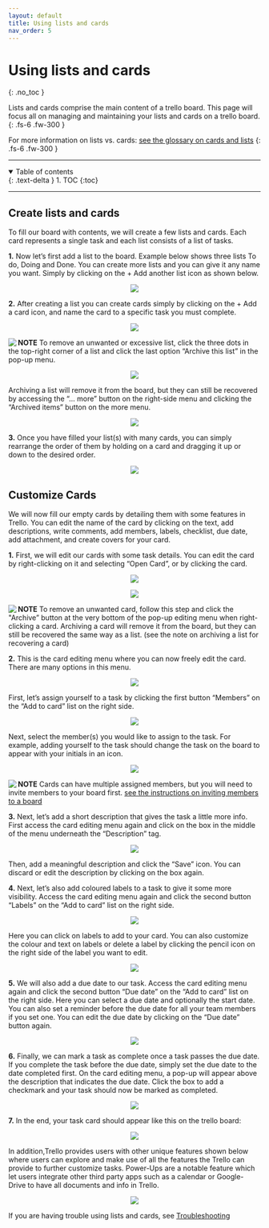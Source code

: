 ```yaml
---
layout: default
title: Using lists and cards
nav_order: 5
---
```


# Using lists and cards
{: .no_toc }

Lists and cards comprise the main content of a trello board. This page will focus all on managing and maintaining your lists and cards on a trello board.
{: .fs-6 .fw-300 }

For more information on lists vs. cards: [see the glossary on cards and lists](https://github.com/CheesyPudding/Jasper-Test-Docs/blob/gh-pages/docs/search/)
{: .fs-6 .fw-300 }

---

<details open markdown="block">
  <summary>
    Table of contents
  </summary>
  {: .text-delta }
1. TOC
{:toc}
</details>

---

## Create lists and cards
To fill our board with contents, we will create a few lists and cards. Each card represents a single task and each list consists of a list of tasks.


**1.** Now let’s first add a list to the board. Example below shows three lists To do, Doing and Done. You can create more lists and you can give it any name you want. Simply by clicking on the + Add another list icon as shown below.

<p align="center">
  <img src="https://github.com/CheesyPudding/Jasper-Test-Docs/blob/gh-pages/assets/images/create-lists-and-cards-step-1.png?raw=true">
</p>

**2.** After creating a list you can create cards simply by clicking on the + Add a card icon, and name the card to a specific task you must complete.

<p align="center">
  <img src="https://github.com/CheesyPudding/Jasper-Test-Docs/blob/gh-pages/assets/images/create-lists-and-cards-step-2.png?raw=true">
</p>

<img align="left" src="https://github.com/CheesyPudding/Jasper-Test-Docs/blob/gh-pages/assets/images/alert.png?raw=true">**NOTE** To remove an unwanted or excessive list, click the three dots in the top-right corner of a list and click the last option “Archive this list” in the pop-up menu.

<p align="center">
  <img src="https://github.com/CheesyPudding/Jasper-Test-Docs/blob/gh-pages/assets/images/create-lists-and-cards-step-2-NOTE.png?raw=true">
</p>

Archiving a list will remove it from the board, but they can still be recovered by accessing the “... more” button on the right-side menu and clicking the “Archived items” button on the more menu. 

<p align="center">
  <img src="https://github.com/CheesyPudding/Jasper-Test-Docs/blob/gh-pages/assets/images/create-lists-and-cards-step-2-NOTE-2.png?raw=true">
</p>

**3.** Once you have filled your list(s) with many cards, you can simply rearrange the order of them by holding on a card and dragging it up or down to the desired order.

<p align="center">
  <img src="https://github.com/CheesyPudding/Jasper-Test-Docs/blob/gh-pages/assets/images/create-lists-and-cards-step-3.png?raw=true">
</p>

## Customize Cards
We will now fill our empty cards by detailing them with some features in Trello. You can edit the name of the card by clicking on the text, add descriptions, write comments, add members, labels, checklist, due date, add attachment, and create covers for your card.

**1.** First, we will edit our cards with some task details. You can edit the card by right-clicking on it and selecting “Open Card”, or by clicking the card.

<p align="center">
  <img src="https://github.com/CheesyPudding/Jasper-Test-Docs/blob/gh-pages/assets/images/customize-cards-step-1.png?raw=true">
</p>

<p align="center">
  <img src="https://github.com/CheesyPudding/Jasper-Test-Docs/blob/gh-pages/assets/images/custimize-cards-step-1-2.png?raw=true">
</p>

<img align="left" src="https://github.com/CheesyPudding/Jasper-Test-Docs/blob/gh-pages/assets/images/alert.png?raw=true">**NOTE** To remove an unwanted card, follow this step and click the "Archive” button at the very bottom of the pop-up editing menu when right-clicking a card. Archiving a card will remove it from the board, but they can still be recovered the same way as a list. (see the note on archiving a list for recovering a card)

**2.** This is the card editing menu where you can now freely edit the card. There are many options in this menu. 

<p align="center">
  <img src="https://github.com/CheesyPudding/Jasper-Test-Docs/blob/gh-pages/assets/images/customize-cards-step -2-&-step-4.png?raw=true">
</p>

First, let’s assign yourself to a task by clicking the first button “Members” on the “Add to card” list on the right side.

<p align="center">
  <img src="https://github.com/CheesyPudding/Jasper-Test-Docs/blob/gh-pages/assets/images/customize-cards-step-2-2.png?raw=true">
</p>

Next, select the member(s) you would like to assign to the task. For example, adding yourself to the task should change the task on the board to appear with your initials in an icon.

<p align="center">
  <img src="https://github.com/CheesyPudding/Jasper-Test-Docs/blob/gh-pages/assets/images/customize-cards-step-2-3.png?raw=true">
</p>

<img align="left" src="https://github.com/CheesyPudding/Jasper-Test-Docs/blob/gh-pages/assets/images/alert.png?raw=true">**NOTE** Cards can have multiple assigned members, but you will need to invite members to your board first. [see the instructions on inviting members to a board](https://github.com/CheesyPudding/Jasper-Test-Docs/blob/gh-pages/docs/customization/)

**3.** Next, let’s add a short description that gives the task a little more info. First access the card editing menu again and click on the box in the middle of the menu underneath the “Description” tag. 

<p align="center">
  <img src="https://github.com/CheesyPudding/Jasper-Test-Docs/blob/gh-pages/assets/images/customize-cards-step-3.png?raw=true">
</p>

Then, add a meaningful description and click the “Save” icon. You can discard or edit the description by clicking on the box again.

**4.** Next, let’s also add coloured labels to a task to give it some more visibility. Access the card editing menu again and click the second button “Labels” on the “Add to card” list on the right side.

<p align="center">
  <img src="https://github.com/CheesyPudding/Jasper-Test-Docs/blob/gh-pages/assets/images/customize-cards-step-2 -&-step-4.png?raw=true">
</p>

Here you can click on labels to add to your card. You can also customize the colour and text on labels or delete a label by clicking the pencil icon on the right side of the label you want to edit. 

<p align="center">
  <img src="https://github.com/CheesyPudding/Jasper-Test-Docs/blob/gh-pages/assets/images/customize-cards-step-4-2.png?raw=true">
</p>

**5.** We will also add a due date to our task. Access the card editing menu again and click the second button “Due date” on the “Add to card” list on the right side. 
Here you can select a due date and optionally the start date. You can also set a reminder before the due date for all your team members if you set one. You can edit the due date by clicking on the “Due date” button again.

<p align="center">
  <img src="https://github.com/CheesyPudding/Jasper-Test-Docs/blob/gh-pages/assets/images/customize-cards-step-5.png?raw=true">
</p>

**6.** Finally, we can mark a task as complete once a task passes the due date. If you complete the task before the due date, simply set the due date to the date completed first. 
On the card editing menu, a pop-up will appear above the description that indicates the due date. Click the box to add a checkmark and your task should now be marked as completed.

<p align="center">
  <img src="https://github.com/CheesyPudding/Jasper-Test-Docs/blob/gh-pages/assets/images/customize-cards-step-6.png?raw=true">
</p>

**7.** In the end, your task card should appear like this on the trello board:

<p align="center">
  <img src="https://github.com/CheesyPudding/Jasper-Test-Docs/blob/gh-pages/assets/images/customize-cards-step-7.png?raw=true">
</p>

In addition,Trello provides users with other unique features shown below where users can explore and make use of all the features the Trello can provide to further customize tasks. Power-Ups are a notable feature which let users integrate other third party apps such as a calendar or Google-Drive to have all documents and info in Trello.

<p align="center">
  <img src="https://github.com/CheesyPudding/Jasper-Test-Docs/blob/gh-pages/assets/images/customize-cards-step-7-2.png?raw=true">
</p>

If you are having trouble using lists and cards, see [Troubleshooting](https://cheesypudding.github.io/Jasper-Test-Docs/docs/index-test/)
